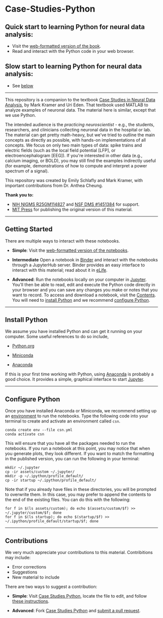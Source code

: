 <!-- #region -->
# Case-Studies-Python

## Quick start to learning Python for neural data analysis:

- Visit the [web-formatted version of the book](https://mark-kramer.github.io/Case-Studies-Python/intro.html).
- Read and interact with the Python code in your web browser.

## Slow start to learning Python for neural data analysis:

- See [below](#started)


----
This repository is a companion to the textbook [Case Studies in Neural Data Analysis](https://mitpress.mit.edu/books/case-studies-neural-data-analysis), by Mark Kramer and Uri Eden. That textbook used MATLAB to analyze examples of neuronal data. The material here is  similar, except that we use Python.

The intended audience is the *practicing neuroscientist* - e.g., the students, researchers, and clinicians collecting neuronal data in the hospital or lab.  The material can get pretty math-heavy, but we've tried to outline the main concepts as directly as possible, with hands-on implementations of all concepts.  We focus on only two main types of data: spike trains and electric fields (such as the local field potential [LFP], or electroencephalogram [EEG]).  If you're interested in other data (e.g., calcium imaging, or BOLD), you may still find the examples indirectly useful (for example, demonstrations of how to compute and interpret a power spectrum of a signal).

This repository was created by Emily Schlafly and Mark Kramer, with important contributions from Dr. Anthea Cheung.

**Thank you to:**

- [NIH NIGMS R25GM114827](https://projectreporter.nih.gov/project_info_description.cfm?aid=9043612&icde=0) and [NSF DMS #1451384](https://www.nsf.gov/awardsearch/showAward?AWD_ID=1451384) for support.
- [MIT Press](https://mitpress.mit.edu/books/case-studies-neural-data-analysis) for publishing the original version of this material.

---

## Getting Started[](#started)

There are multiple ways to interact with these notebooks.

- **Simple**: Visit the [web-formatted version of the notebooks](https://mark-kramer.github.io/Case-Studies-Python/intro.html).

- **Intermediate**  Open a notebook in <a href="https://mybinder.org/v2/gh/Mark-Kramer/Case-Studies-Python.git/master?filepath=content">Binder</a> and interact with the notebooks through a JupyterHub server. Binder provides an easy interface to interact with this material; read about it in [eLife](https://elifesciences.org/labs/a7d53a88/toward-publishing-reproducible-computation-with-binder).

- **Advanced**: Run the notebooks locally on your computer in <a href="https://jupyter.org/">Jupyter</a>. You'll then be able to read, edit and execute the Python code directly in your browser and you can save any changes you make or notes that you want to record. To access and download a notebook, visit the [Contents](#contents). You will need to [install Python](#install-python) and we recommend [configure Python](#configure-python).

---

## Install Python

We assume you have installed Python and can get it running on your computer.  Some useful references to do so include,

- [Python.org](https://www.python.org/)

- [Miniconda](https://docs.conda.io/en/latest/miniconda.html)

- [Anaconda](https://www.anaconda.com/products/individual)

If this is your first time working with Python, using [Anaconda](https://www.anaconda.com/products/individual) is probably a good choice. It provides a simple, graphical interface to start [Jupyter](https://jupyter.org/).

--- 

## Configure Python

Once you have installed Anaconda or Miniconda, we recommend setting up an [environment](https://docs.conda.io/projects/conda/en/latest/user-guide/concepts/environments.html) to run the notebooks. Type the following code into your terminal to create and activate an environment called `csn`. 

```
conda create env --file csn.yml
conda activate csn
```

This will ensure that you have all the packages needed to run the notebooks. If you run a notebook at this point, you may notice that when you generate plots, they look different. If you want to match the formatting in the published version, you can run the following in your terminal:

```
mkdir ~/.jupyter
cp -ir assets/custom ~/.jupyter/
mkdir -p ~/.ipython/profile_default/
cp -ir startup ~/.ipython/profile_default/
```

Note that if you already have files in these directories, you will be prompted to overwrite them. In this case, you may prefer to append the contents to the end of the existing files. You can do this with the following:

```
for f in $(ls assets/custom); do echo $(assets/custom/$f) >> ~/.jupyter/custom/$f; done
for f in $(ls startup); do echo $(startup/$f) >> ~/.ipython/profile_default/startup/$f; done
```

---

## Contributions
We very much appreciate your contributions to this material. Contribitions may include:
- Error corrections
- Suggestions
- New material to include

There are two ways to suggest a contribution:

- **Simple**: Visit [Case Studies Python](https://github.com/Mark-Kramer/Case-Studies-Python/), locate the file to edit, and follow [these instructions](https://help.github.com/en/github/managing-files-in-a-repository/editing-files-in-another-users-repository).

- **Advanced**: Fork [Case Studies Python](https://github.com/Mark-Kramer/Case-Studies-Python/) and [submit a pull request](https://jarv.is/notes/how-to-pull-request-fork-github/).

<!-- #endregion -->

```python

```
